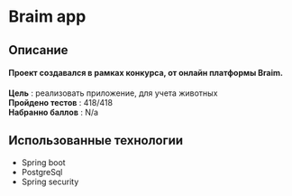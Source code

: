 # Braim app

## Описание
#### Проект создавался в рамках конкурса, от онлайн платформы Braim.<br/>
**Цель** : реализовать приложение, для учета животных<br/>
**Пройдено тестов** : 418/418<br/>
**Набранно баллов** : N/a

## Использованные технологии
- Spring boot
- PostgreSql
- Spring security

